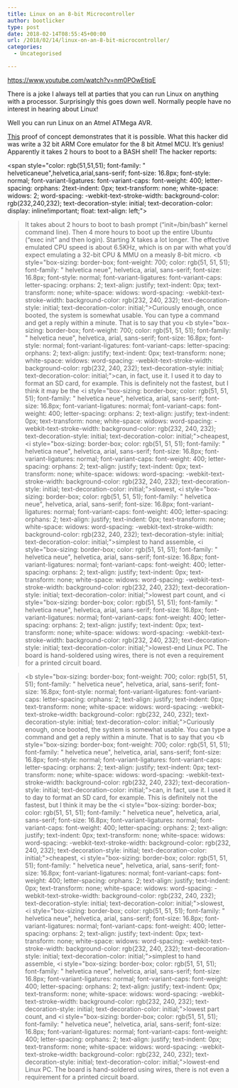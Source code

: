 ```yaml
---
title: Linux on an 8-bit Microcontroller
author: bootlicker
type: post
date: 2018-02-14T08:55:45+00:00
url: /2018/02/14/linux-on-an-8-bit-microcontroller/
categories:
  - Uncategorised

---
```

<https://www.youtube.com/watch?v=nm0POwEtiqE>

There is a joke I always tell at parties that you can run Linux on anything with a processor. Surprisingly this goes down well. Normally people have no interest in hearing about Linux!

Well you can run Linux on an Atmel ATMega AVR.

[This][1] proof of concept demonstrates that it is possible. What this hacker did was write a 32 bit ARM Core emulator for the 8 bit Atmel MCU. It&#8217;s genius! Apparently it takes 2 hours to boot to a BASH shell! The hacker reports:
  
<span style="color: rgb(51,51,51); font-family: " helveticaneue",helvetica,arial,sans-serif; font-size: 16.8px; font-style: normal; font-variant-ligatures: font-variant-caps: font-weight: 400; letter-spacing: orphans: 2text-indent: 0px; text-transform: none; white-space: widows: 2; word-spacing: -webkit-text-stroke-width: background-color: rgb(232,240,232); text-decoration-style: initial; text-decoration-color: display: inline!important; float: text-align: left;">

> It takes about 2 hours to boot to bash prompt (&#8220;init=/bin/bash&#8221; kernel command line). Then 4 more hours to boot up the entire Ubuntu (&#8220;exec init&#8221; and then login). Starting X takes a lot longer. The effective emulated CPU speed is about 6.5KHz, which is on par with what you&#8217;d expect emulating a 32-bit CPU & MMU on a measly 8-bit micro. <b style="box-sizing: border-box; font-weight: 700; color: rgb(51, 51, 51); font-family: " helvetica neue", helvetica, arial, sans-serif; font-size: 16.8px; font-style: normal; font-variant-ligatures: font-variant-caps: letter-spacing: orphans: 2; text-align: justify; text-indent: 0px; text-transform: none; white-space: widows: word-spacing: -webkit-text-stroke-width: background-color: rgb(232, 240, 232); text-decoration-style: initial; text-decoration-color: initial;">Curiously enough</b>, once booted, the system is somewhat usable. You can type a command and get a reply within a minute. That is to say that you <b style="box-sizing: border-box; font-weight: 700; color: rgb(51, 51, 51); font-family: " helvetica neue", helvetica, arial, sans-serif; font-size: 16.8px; font-style: normal; font-variant-ligatures: font-variant-caps: letter-spacing: orphans: 2; text-align: justify; text-indent: 0px; text-transform: none; white-space: widows: word-spacing: -webkit-text-stroke-width: background-color: rgb(232, 240, 232); text-decoration-style: initial; text-decoration-color: initial;">can</b>, in fact, use it. I used it to day to format an SD card, for example. This is definitely not the fastest, but I think it may be the <i style="box-sizing: border-box; color: rgb(51, 51, 51); font-family: " helvetica neue", helvetica, arial, sans-serif; font-size: 16.8px; font-variant-ligatures: normal; font-variant-caps: font-weight: 400; letter-spacing: orphans: 2; text-align: justify; text-indent: 0px; text-transform: none; white-space: widows: word-spacing: -webkit-text-stroke-width: background-color: rgb(232, 240, 232); text-decoration-style: initial; text-decoration-color: initial;">cheapest</i>, <i style="box-sizing: border-box; color: rgb(51, 51, 51); font-family: " helvetica neue", helvetica, arial, sans-serif; font-size: 16.8px; font-variant-ligatures: normal; font-variant-caps: font-weight: 400; letter-spacing: orphans: 2; text-align: justify; text-indent: 0px; text-transform: none; white-space: widows: word-spacing: -webkit-text-stroke-width: background-color: rgb(232, 240, 232); text-decoration-style: initial; text-decoration-color: initial;">slowest</i>, <i style="box-sizing: border-box; color: rgb(51, 51, 51); font-family: " helvetica neue", helvetica, arial, sans-serif; font-size: 16.8px; font-variant-ligatures: normal; font-variant-caps: font-weight: 400; letter-spacing: orphans: 2; text-align: justify; text-indent: 0px; text-transform: none; white-space: widows: word-spacing: -webkit-text-stroke-width: background-color: rgb(232, 240, 232); text-decoration-style: initial; text-decoration-color: initial;">simplest to hand assemble</i>, <i style="box-sizing: border-box; color: rgb(51, 51, 51); font-family: " helvetica neue", helvetica, arial, sans-serif; font-size: 16.8px; font-variant-ligatures: normal; font-variant-caps: font-weight: 400; letter-spacing: orphans: 2; text-align: justify; text-indent: 0px; text-transform: none; white-space: widows: word-spacing: -webkit-text-stroke-width: background-color: rgb(232, 240, 232); text-decoration-style: initial; text-decoration-color: initial;">lowest part count</i>, and <i style="box-sizing: border-box; color: rgb(51, 51, 51); font-family: " helvetica neue", helvetica, arial, sans-serif; font-size: 16.8px; font-variant-ligatures: normal; font-variant-caps: font-weight: 400; letter-spacing: orphans: 2; text-align: justify; text-indent: 0px; text-transform: none; white-space: widows: word-spacing: -webkit-text-stroke-width: background-color: rgb(232, 240, 232); text-decoration-style: initial; text-decoration-color: initial;">lowest-end</i> Linux PC. The board is hand-soldered using wires, there is not even a requirement for a printed circuit board.

</span>

> <b style="box-sizing: border-box; font-weight: 700; color: rgb(51, 51, 51); font-family: " helvetica neue", helvetica, arial, sans-serif; font-size: 16.8px; font-style: normal; font-variant-ligatures: font-variant-caps: letter-spacing: orphans: 2; text-align: justify; text-indent: 0px; text-transform: none; white-space: widows: word-spacing: -webkit-text-stroke-width: background-color: rgb(232, 240, 232); text-decoration-style: initial; text-decoration-color: initial;">Curiously enough</b>, once booted, the system is somewhat usable. You can type a command and get a reply within a minute. That is to say that you <b style="box-sizing: border-box; font-weight: 700; color: rgb(51, 51, 51); font-family: " helvetica neue", helvetica, arial, sans-serif; font-size: 16.8px; font-style: normal; font-variant-ligatures: font-variant-caps: letter-spacing: orphans: 2; text-align: justify; text-indent: 0px; text-transform: none; white-space: widows: word-spacing: -webkit-text-stroke-width: background-color: rgb(232, 240, 232); text-decoration-style: initial; text-decoration-color: initial;">can</b>, in fact, use it. I used it to day to format an SD card, for example. This is definitely not the fastest, but I think it may be the <i style="box-sizing: border-box; color: rgb(51, 51, 51); font-family: " helvetica neue", helvetica, arial, sans-serif; font-size: 16.8px; font-variant-ligatures: normal; font-variant-caps: font-weight: 400; letter-spacing: orphans: 2; text-align: justify; text-indent: 0px; text-transform: none; white-space: widows: word-spacing: -webkit-text-stroke-width: background-color: rgb(232, 240, 232); text-decoration-style: initial; text-decoration-color: initial;">cheapest</i>, <i style="box-sizing: border-box; color: rgb(51, 51, 51); font-family: " helvetica neue", helvetica, arial, sans-serif; font-size: 16.8px; font-variant-ligatures: normal; font-variant-caps: font-weight: 400; letter-spacing: orphans: 2; text-align: justify; text-indent: 0px; text-transform: none; white-space: widows: word-spacing: -webkit-text-stroke-width: background-color: rgb(232, 240, 232); text-decoration-style: initial; text-decoration-color: initial;">slowest</i>, <i style="box-sizing: border-box; color: rgb(51, 51, 51); font-family: " helvetica neue", helvetica, arial, sans-serif; font-size: 16.8px; font-variant-ligatures: normal; font-variant-caps: font-weight: 400; letter-spacing: orphans: 2; text-align: justify; text-indent: 0px; text-transform: none; white-space: widows: word-spacing: -webkit-text-stroke-width: background-color: rgb(232, 240, 232); text-decoration-style: initial; text-decoration-color: initial;">simplest to hand assemble</i>, <i style="box-sizing: border-box; color: rgb(51, 51, 51); font-family: " helvetica neue", helvetica, arial, sans-serif; font-size: 16.8px; font-variant-ligatures: normal; font-variant-caps: font-weight: 400; letter-spacing: orphans: 2; text-align: justify; text-indent: 0px; text-transform: none; white-space: widows: word-spacing: -webkit-text-stroke-width: background-color: rgb(232, 240, 232); text-decoration-style: initial; text-decoration-color: initial;">lowest part count</i>, and <i style="box-sizing: border-box; color: rgb(51, 51, 51); font-family: " helvetica neue", helvetica, arial, sans-serif; font-size: 16.8px; font-variant-ligatures: normal; font-variant-caps: font-weight: 400; letter-spacing: orphans: 2; text-align: justify; text-indent: 0px; text-transform: none; white-space: widows: word-spacing: -webkit-text-stroke-width: background-color: rgb(232, 240, 232); text-decoration-style: initial; text-decoration-color: initial;">lowest-end</i> Linux PC. The board is hand-soldered using wires, there is not even a requirement for a printed circuit board.

 [1]: http://dmitry.gr/?r=05.Projects&proj=07.%20Linux%20on%208bit